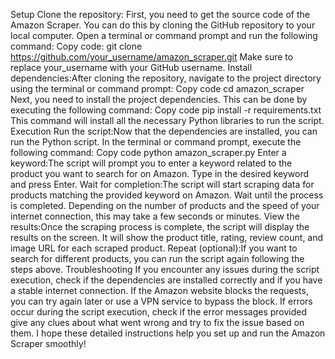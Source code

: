 Setup
Clone the repository: 
First, you need to get the source code of the Amazon Scraper. You can do this by cloning the GitHub repository to your local computer. Open a terminal or command prompt and run the following command:
Copy code: git clone https://github.com/your_username/amazon_scraper.git
Make sure to replace your_username with your GitHub username.
Install dependencies:After cloning the repository, navigate to the project directory using the terminal or command prompt:
Copy code
cd amazon_scraper
Next, you need to install the project dependencies. This can be done by executing the following command:
Copy code
pip install -r requirements.txt
This command will install all the necessary Python libraries to run the script.
Execution
Run the script:Now that the dependencies are installed, you can run the Python script. In the terminal or command prompt, execute the following command:
Copy code
python amazon_scraper.py
Enter a keyword:The script will prompt you to enter a keyword related to the product you want to search for on Amazon. Type in the desired keyword and press Enter.
Wait for completion:The script will start scraping data for products matching the provided keyword on Amazon. Wait until the process is completed. Depending on the number of products and the speed of your internet connection, this may take a few seconds or minutes.
View the results:Once the scraping process is complete, the script will display the results on the screen. It will show the product title, rating, review count, and image URL for each scraped product.
Repeat (optional):If you want to search for different products, you can run the script again following the steps above.
Troubleshooting
If you encounter any issues during the script execution, check if the dependencies are installed correctly and if you have a stable internet connection.
If the Amazon website blocks the requests, you can try again later or use a VPN service to bypass the block.
If errors occur during the script execution, check if the error messages provided give any clues about what went wrong and try to fix the issue based on them.
I hope these detailed instructions help you set up and run the Amazon Scraper smoothly!
